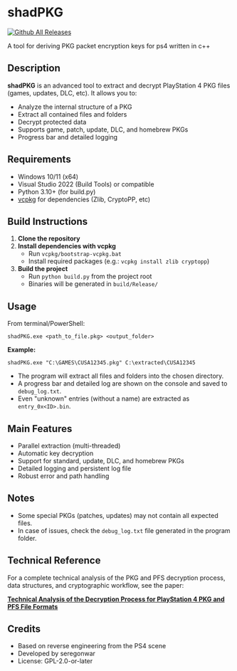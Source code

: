 # shadPKG 
[![Github All Releases](https://img.shields.io/github/downloads/seregonwar/ShadPKG/total.svg)]()

A tool for deriving PKG packet encryption keys for ps4 written in c++

## Description

**shadPKG** is an advanced tool to extract and decrypt PlayStation 4 PKG files (games, updates, DLC, etc). It allows you to:
- Analyze the internal structure of a PKG
- Extract all contained files and folders
- Decrypt protected data
- Supports game, patch, update, DLC, and homebrew PKGs
- Progress bar and detailed logging

## Requirements
- Windows 10/11 (x64)
- Visual Studio 2022 (Build Tools) or compatible
- Python 3.10+ (for build.py)
- [vcpkg](https://github.com/microsoft/vcpkg) for dependencies (Zlib, CryptoPP, etc)

## Build Instructions

1. **Clone the repository**
2. **Install dependencies with vcpkg**
   - Run `vcpkg/bootstrap-vcpkg.bat`
   - Install required packages (e.g.: `vcpkg install zlib cryptopp`)
3. **Build the project**
   - Run `python build.py` from the project root
   - Binaries will be generated in `build/Release/`

## Usage

From terminal/PowerShell:

```
shadPKG.exe <path_to_file.pkg> <output_folder>
```

**Example:**
```
shadPKG.exe "C:\GAMES\CUSA12345.pkg" C:\extracted\CUSA12345
```

- The program will extract all files and folders into the chosen directory.
- A progress bar and detailed log are shown on the console and saved to `debug_log.txt`.
- Even "unknown" entries (without a name) are extracted as `entry_0x<ID>.bin`.

## Main Features
- Parallel extraction (multi-threaded)
- Automatic key decryption
- Support for standard, update, DLC, and homebrew PKGs
- Detailed logging and persistent log file
- Robust error and path handling

## Notes
- Some special PKGs (patches, updates) may not contain all expected files.
- In case of issues, check the `debug_log.txt` file generated in the program folder.

## Technical Reference
For a complete technical analysis of the PKG and PFS decryption process, data structures, and cryptographic workflow, see the paper:

**[Technical Analysis of the Decryption Process for PlayStation 4 PKG and PFS File Formats](HOWWORKS.md)**

## Credits
- Based on reverse engineering from the PS4 scene
- Developed by seregonwar 
- License: GPL-2.0-or-later 
